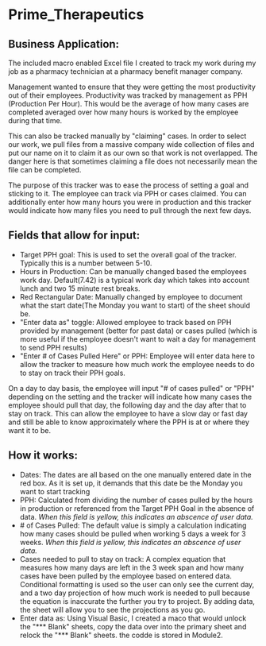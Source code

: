 # Prime_Therapeutics

## Business Application:
The included macro enabled Excel file I created to track my work during my job as a pharmacy technician at a pharmacy benefit manager company.

Management wanted to ensure that they were getting the most productivity out of their employees.  Productivity was tracked by management as PPH (Production Per Hour).  This would be the average of how many cases are completed averaged over how many hours is worked by the employee during that time.

This can also be tracked manually by "claiming" cases.  In order to select our work, we pull files from a massive company wide collection of files and put our name on it to claim it as our own so that work is not overlapped.  The danger here is that sometimes claiming a file does not necessarily mean the file can be completed.

The purpose of this tracker was to ease the process of setting a goal and sticking to it.  The employee can track via PPH or cases claimed.  You can additionally enter how many hours you were in production and this tracker would indicate how many files you need to pull through the next few days.

## Fields that allow for input:
* Target PPH goal: This is used to set the overall goal of the tracker.  Typically this is a number between 5-10.
* Hours in Production: Can be manually changed based the employees work day.  Default(7.42) is a typical work day which takes into account lunch and two 15 minute rest breaks.
* Red Rectangular Date: Manually changed by employee to document what the start date(The Monday you want to start) of the sheet should be.
* "Enter data as" toggle: Allowed employee to track based on PPH provided by management (better for past data) or cases pulled (which is more useful if the employee doesn't want to wait a day for management to send PPH results)
* "Enter # of Cases Pulled Here" or PPH:  Employee will enter data here to allow the tracker to measure how much work the employee needs to do to stay on track their PPH goals.

On a day to day basis, the employee will input "# of cases pulled" or "PPH" depending on the setting and the tracker will indicate how many cases the employee should pull that day, the following day and the day after that to stay on track.  This can allow the employee to have a slow day or fast day and still be able to know approximately where the PPH is at or where they want it to be.


## How it works:
* Dates: The dates are all based on the one manually entered date in the red box.  As it is set up, it demands that this date be the Monday you want to start tracking
* PPH: Calculated from dividing the number of cases pulled by the hours in production or referenced from the Target PPH Goal in the absence of data. *When this field is yellow, this indicates an abscence of user data.*
* \# of Cases Pulled: The default value is simply a calculation indicating how many cases should be pulled when working 5 days a week for 3 weeks. *When this field is yellow, this indicates an abscence of user data.* 
* Cases needed to pull to stay on track: A complex equation that measures how many days are left in the 3 week span and how many cases have been pulled by the employee based on entered data.  Conditional formatting is used so the user can only see the current day, and a two day projection of how much work is needed to pull because the equation is inaccurate the further you try to project.  By adding data, the sheet will allow you to see the projections as you go.
* Enter data as: Using Visual Basic, I created a maco that would unlock the "*** Blank" sheets, copy the data over into the primary sheet and relock the "*** Blank" sheets.  the codde is stored in Module2.



